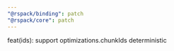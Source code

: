 ```yaml
---
"@rspack/binding": patch
"@rspack/core": patch
---
```


feat(ids): support optimizations.chunkIds deterministic
